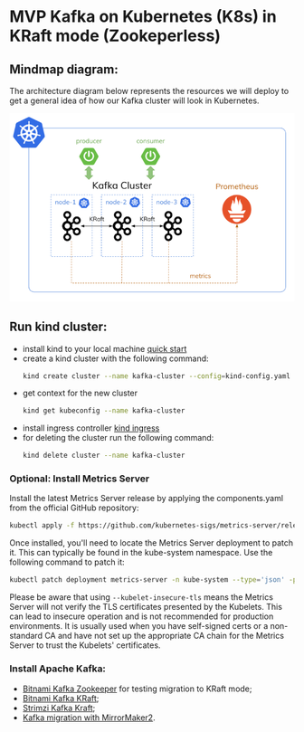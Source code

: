 # MVP Kafka on Kubernetes (K8s) in KRaft mode (Zookeperless)

## Mindmap diagram:
The architecture diagram below represents the resources we will deploy to get a general idea of how our Kafka cluster will look in Kubernetes.

![Kafka on K8s](docs/kraft.png)

## Run kind cluster:
- install kind to your local machine [quick start](https://kind.sigs.k8s.io/docs/user/quick-start/#installation)
- create a kind cluster with the following command:
    ```bash
    kind create cluster --name kafka-cluster --config=kind-config.yaml 
    ``` 
- get context for the new cluster
    ```bash
    kind get kubeconfig --name kafka-cluster
    ```
- install ingress controller [kind ingress](https://kind.sigs.k8s.io/docs/user/ingress)
- for deleting the cluster run the following command:
    ```bash
    kind delete cluster --name kafka-cluster
    ```
### Optional: Install Metrics Server
Install the latest Metrics Server release by applying the components.yaml from the official GitHub repository:
```bash
kubectl apply -f https://github.com/kubernetes-sigs/metrics-server/releases/latest/download/components.yaml
```

Once installed, you'll need to locate the Metrics Server deployment to patch it. This can typically be found in the kube-system namespace. Use the following command to patch it:

```bash
kubectl patch deployment metrics-server -n kube-system --type='json' -p='[{"op": "add", "path": "/spec/template/spec/containers/0/args/-", "value": "--kubelet-insecure-tls"}]'
```
Please be aware that using `--kubelet-insecure-tls` means the Metrics Server will not verify the TLS certificates presented by the Kubelets. This can lead to insecure operation and is not recommended for production environments. It is usually used when you have self-signed certs or a non-standard CA and have not set up the appropriate CA chain for the Metrics Server to trust the Kubelets' certificates.

### Install Apache Kafka:
- [Bitnami Kafka Zookeeper](bitnami-zookeeper/README.md) for testing migration to KRaft mode;
- [Bitnami Kafka KRaft](bitnami-kraft/README.md);
- [Strimzi Kafka Kraft](strimzi/README.md);
- [Kafka migration with MirrorMaker2](kafka-migration/README.md).
